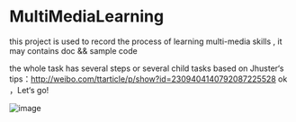 # MultiMediaLearning
this project is used to record the process of learning multi-media skills , it may contains doc &amp;&amp; sample code

the whole task has several steps or several child tasks based on Jhuster‘s tips：http://weibo.com/ttarticle/p/show?id=2309404140792087225528
ok ，Let‘s go!

![image](url) 
